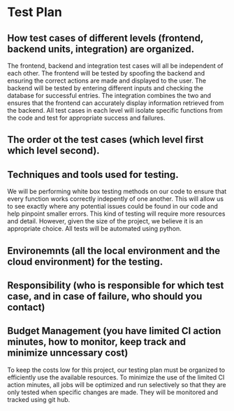 # Test Plan

## How test cases of different levels (frontend, backend units, integration) are organized.
The frontend, backend and integration test cases will all be independent of each other. The frontend will be tested by spoofing the backend and ensuring the correct actions are made and displayed to the user. The backend will be tested by entering different inputs and checking the database for successful entries. The integration combines the two and ensures that the frontend can accurately display information retrieved from the backend.
All test cases in each level will isolate specific functions from the code and test for appropriate success and failures.
## The order ot the test cases (which level first which level second).

## Techniques and tools used for testing.
We will be performing white box testing methods on our code to ensure that every function works correctly indepently of one another. This will allow us to see exactly where any potential issues could be found in our code and help pinpoint smaller errors. This kind of testing will require more resources and detail. However, given the size of the project, we believe it is an appropriate choice. All tests will be automated using python.
## Environemnts (all the local environment and the cloud environment) for the testing.

## Responsibility (who is responsible for which test case, and in case of failure, who should you contact)

## Budget Management (you have limited CI action minutes, how to monitor, keep track and minimize unncessary cost)
To keep the costs low for this project, our testing plan must be organized to efficiently use the available resources. To minimize the use of the limited CI action minutes, all jobs will be optimized and run selectively so that they are only tested when specific changes are made. They will be monitored and tracked using git hub.

